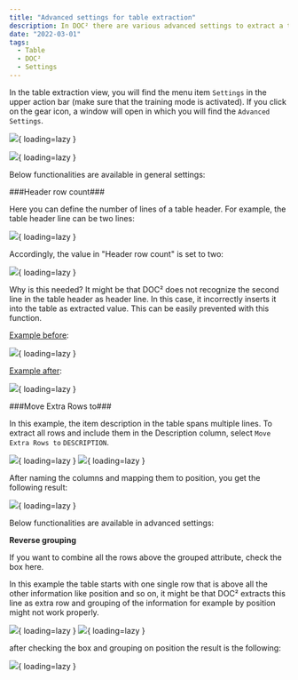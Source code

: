 ```yaml
---
title: "Advanced settings for table extraction"
description: In DOC² there are various advanced settings to extract a table. On this page you will find a few examples of different table characteristics.
date: "2022-03-01"
tags:
  - Table
  - DOC²
  - Settings
---
```


In the table extraction view, you will find the menu item `Settings` in the upper action bar (make sure that the training mode is activated). If you click on the gear icon, a window will open in which you will find the `Advanced Settings`.

![](/_images/doc2/advanced-settings_1.png){ loading=lazy }



![](/_images/doc2/advanced-settings_2.png){ loading=lazy }

Below functionalities are available in general settings:

###Header row count###

Here you can define the number of lines of a table header. For example, the table header line can be two lines:

![](/_images/doc2/advanced-settings_3.png){ loading=lazy }

Accordingly, the value in "Header row count" is set to two:

![](/_images/doc2/advanced-settings_4.png){ loading=lazy }

Why is this needed? It might be that DOC² does not recognize the second line in the table header as header line. In this case, it incorrectly inserts it into the table as extracted value. This can be easily prevented with this function.

<ins>Example before</ins>:

![](/_images/doc2/advanced-settings_5.png){ loading=lazy }

<ins>Example after</ins>:

![](/_images/doc2/advanced-settings_6.png){ loading=lazy }


###Move Extra Rows to###

In this example, the item description in the table spans multiple lines. To extract all rows and include them in the Description column, select `Move Extra Rows to` `DESCRIPTION`.

![](/_images/doc2/advanced-settings_11.png){ loading=lazy }
![](/_images/doc2/advanced-settings_12.png){ loading=lazy }

 After naming the columns and mapping them to position, you get the following result:

![](/_images/doc2/advanced-settings_13.png){ loading=lazy }

<!--


Example before:

![](/_images/doc2/advanced-settings_9.png){ loading=lazy }

Example after:

![](/_images/doc2/image-22-1024x132.png){ loading=lazy }
-->
Below functionalities are available in advanced settings:
<!--
**Minimum grouped rows**

Enter the minimum number of rows in your grouped column here.

**Maximum grouped rows**

Enter the maximum number of rows in your grouped column here.

**Distinct group columns**

If you want only unique values for your grouped column, check the box here.
-->
**Reverse grouping**

If you want to combine all the rows above the grouped attribute, check the box here.

In this example the table starts with one single row that is above all the other information like position and so on, it might be that DOC² extracts this line as extra row and grouping of the information for example by position might not work properly.

![](/_images/doc2/advanced-settings_7.png){ loading=lazy }
![](/_images/doc2/advanced-settings_9.png){ loading=lazy }

after checking the box and grouping on position the result is the following:

![](/_images/doc2/advanced-settings_10.png){ loading=lazy }
<!--

**Split Text**

If you want to split the text exactly at the column separator, check the box here. -->